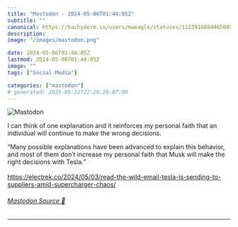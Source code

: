 ```yaml
---
title: "Mastodon - 2024-05-06T01:44:05Z"
subtitle: ""
canonical: https://hachyderm.io/users/mweagle/statuses/112391608446508966
description:
image: "/images/mastodon.png"

date: 2024-05-06T01:44:05Z
lastmod: 2024-05-06T01:44:05Z
image: ""
tags: ["Social Media"]

categories: ["mastodon"]
# generated: 2025-05-22T22:29:20-07:00
---
```

![Mastodon](/images/mastodon.png)

<p>I can think of one explanation and it reinforces my personal faith that an individual will continue to make the wrong decisions.</p><p>“Many possible explanations have been advanced to explain this behavior, and most of them don’t increase my personal faith that Musk will make the right decisions with Tesla.”<br /> <br /><a href="https://electrek.co/2024/05/03/read-the-wild-email-tesla-is-sending-to-suppliers-amid-supercharger-chaos/" target="_blank" rel="nofollow noopener noreferrer" translate="no"><span class="invisible">https://</span><span class="ellipsis">electrek.co/2024/05/03/read-th</span><span class="invisible">e-wild-email-tesla-is-sending-to-suppliers-amid-supercharger-chaos/</span></a></p>


###### [Mastodon Source 🐘](https://hachyderm.io/@mweagle/112391608446508966)

___

